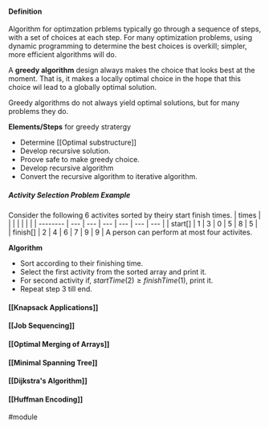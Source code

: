 #### Definition
Algorithm for optimzation prblems typically go through a sequence of steps, with a set of choices at each step. For many optimization problems, using dynamic programming to determine the best choices is overkill; simpler, more efficient algorithms will do.

A **greedy algorithm** design always makes the choice that looks best at the moment. That is, it makes a locally optimal choice in the hope that this choice wil lead to a globally optimal solution.

Greedy algorithms do not always yield optimal solutions, but for many problems they do.

**Elements/Steps** for greedy stratergy
* Determine [[Optimal substructure]]
* Develop recursive solution.
* Proove safe to make greedy choice.
* Develop recursive algorithm
* Convert the recursive algorithm to iterative algorithm.

##### Activity Selection Problem Example
Consider the following 6 activites sorted by theiry start finish times.
| times    |     |     |     |     |     |     |
| -------- | --- | --- | --- | --- | --- | --- |
| start[]  | 1   | 3   | 0   | 5   | 8   | 5   |
| finish[] | 2   | 4   | 6   | 7   | 9   | 9    |
A person can perform at most four activites.

**Algorithm**
* Sort according to their finishing time.
* Select the first activity from the sorted array and print it.
* For second activity if, $startTime(2)\ge finishTime(1)$, print it.
* Repeat step 3 till end.

#### [[Knapsack Applications]]
#### [[Job Sequencing]]
#### [[Optimal Merging of Arrays]]
#### [[Minimal Spanning Tree]]
#### [[Dijkstra's Algorithm]]
#### [[Huffman Encoding]]

#module

